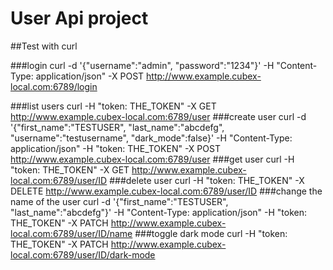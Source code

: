 User Api project
========

##Test with curl

###login
    curl -d '{"username":"admin", "password":"1234"}' -H "Content-Type: application/json" -X POST http://www.example.cubex-local.com:6789/login

###list users
    curl -H "token: THE_TOKEN" -X GET http://www.example.cubex-local.com:6789/user
###create user
    curl -d '{"first_name":"TESTUSER", "last_name":"abcdefg", "username":"testusername", "dark_mode":false}' -H "Content-Type: application/json" -H "token: THE_TOKEN" -X POST http://www.example.cubex-local.com:6789/user
###get user
    curl -H "token: THE_TOKEN" -X GET http://www.example.cubex-local.com:6789/user/ID
###delete user
    curl -H "token: THE_TOKEN" -X DELETE http://www.example.cubex-local.com:6789/user/ID
###change the name of the user
    curl -d '{"first_name":"TESTUSER", "last_name":"abcdefg"}' -H "Content-Type: application/json" -H "token: THE_TOKEN" -X PATCH http://www.example.cubex-local.com:6789/user/ID/name
###toggle dark mode
    curl -H "token: THE_TOKEN" -X PATCH http://www.example.cubex-local.com:6789/user/ID/dark-mode
